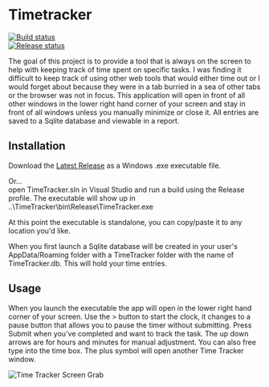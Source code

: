 # Timetracker

[![Build status](https://joebehrens.visualstudio.com/TimeTracker/_apis/build/status/TimeTracker-.NET%20Desktop-CI?branchName=master)](https://joebehrens.visualstudio.com/TimeTracker/_apis/build/status/TimeTracker-.NET%20Desktop-CI?branchName=master)  
[![Release status](https://joebehrens.vsrm.visualstudio.com/_apis/public/Release/badge/8391de67-5670-4945-b668-625d956959ac/1/1)](https://github.com/joseph-behrens/Timetracker/releases/latest)

The goal of this project is to provide a tool that is always on the screen to help with keeping track of time spent on specific tasks. I was finding it difficult to keep track of using other web tools that would either time out or I would forget about because they were in a tab burried in a sea of other tabs or the browser was not in focus. This application will open in front of all other windows in the lower right hand corner of your screen and stay in front of all windows unless you manually minimize or close it. All entries are saved to a Sqlite database and viewable in a report.

## Installation

Download the [Latest Release](https://github.com/joseph-behrens/Timetracker/releases/latest) as a Windows .exe executable file.

Or...  
open TimeTracker.sln in Visual Studio and run a build using the Release profile. The executable will show up in ..\TimeTracker\bin\Release\TimeTracker.exe

At this point the executable is standalone, you can copy/paste it to any location you'd like.

When you first launch a Sqlite database will be created in your user's AppData/Roaming folder with a TimeTracker folder with the name of TimeTracker.db. This will hold your time entries.

## Usage

When you launch the executable the app will open in the lower right hand corner of your screen. Use the > button to start the clock, it changes to a pause button that allows you to pause the timer without submitting. Press Submit when you've completed and want to track the task. The up down arrows are for hours and minutes for manual adjustment. You can also free type into the time box. The plus symbol will open another Time Tracker window.

![Time Tracker Screen Grab](https://generaljb.blob.core.windows.net/images/TimeTracker.png)
